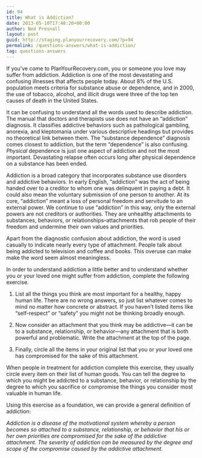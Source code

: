 ```yaml
---
id: 94
title: What is Addiction?
date: 2013-05-10T17:48:20+00:00
author: Ned Presnall
layout: post
guid: http://staging.planyourrecovery.com/?p=94
permalink: /questions-answers/what-is-addiction/
tag: questions-answers
---
```

If you’ve come to PlanYourRecovery.com, you or someone you love may suffer from addiction. Addiction is one of the most devastating and confusing illnesses that affects people today. About 8% of the U.S. population meets criteria for substance abuse or dependence, and in 2000, the use of tobacco, alcohol, and illicit drugs were three of the top ten causes of death in the United States.
<!--more-->

It can be confusing to understand all the words used to describe addiction. The manual that doctors and therapists use does not have an &#8220;addiction&#8221; diagnosis. It classifies addictive behaviors such as pathological gambling, anorexia, and kleptomania under various descriptive headings but provides no theoretical link between them. The “substance dependence” diagnosis comes closest to addiction, but the term “dependence” is also confusing. _Physical_ dependence is just one aspect of addiction and not the most important. Devastating relapse often occurs long after physical dependence on a substance has been ended.

Addiction is a broad category that incorporates substance use disorders and addictive behaviors. In early English, “addiction” was the act of being handed over to a creditor to whom one was delinquent in paying a debt. It could also mean the voluntary submission of one person to another. At its core, “addiction” meant a loss of personal freedom and servitude to an external power. We continue to use &#8220;addiction&#8221; in this way, only the external powers are not creditors or authorities. They are unhealthy attachments to substances, behaviors, or relationships&#8211;attachments that rob people of their freedom and undermine their own values and priorities.

Apart from the diagnostic confusion about addiction, the word is used casually to indicate nearly every type of attachment. People talk about being addicted to television and coffee and books. This overuse can make make the word seem almost meaningless.

In order to understand addiction a little better and to understand whether you or your loved one might suffer from addiction, complete the following exercise.

1) List all the things you think are most important for a healthy, happy human life. There are no wrong answers, so just list whatever comes to mind no matter how concrete or abstract. If you haven’t listed items like “self-respect” or &#8220;safety&#8221; you might not be thinking broadly enough.

2) Now consider an attachment that you think may be addictive—it can be to a substance, relationship, or behavior—any attachment that is both powerful and problematic. Write the attachment at the top of the page.

3) Finally, circle all the items in your original list that you or your loved one has compromised for the sake of this attachment.

When people in treatment for addiction complete this exercise, they usually circle every item on their list of human goods. You can tell the degree to which you might be addicted to a substance, behavior, or relationship by the degree to which you sacrifice or compromise the things you consider most valuable in human life.

Using this exercise as a foundation, we can provide a general definition of addiction:

_Addiction is a disease of the motivational system whereby a person becomes so attached to a substance, relationship, or behavior that his or her own priorities are compromised for the sake of the addictive attachment. The severity of addiction can be measured by the degree and scope of the compromise caused by the addictive attachment._